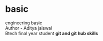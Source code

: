 # basic
engineering basic 
<br>
Author - Aditya jaiswal
<br>
Btech final year student
<b> git and git hub skills </b>
